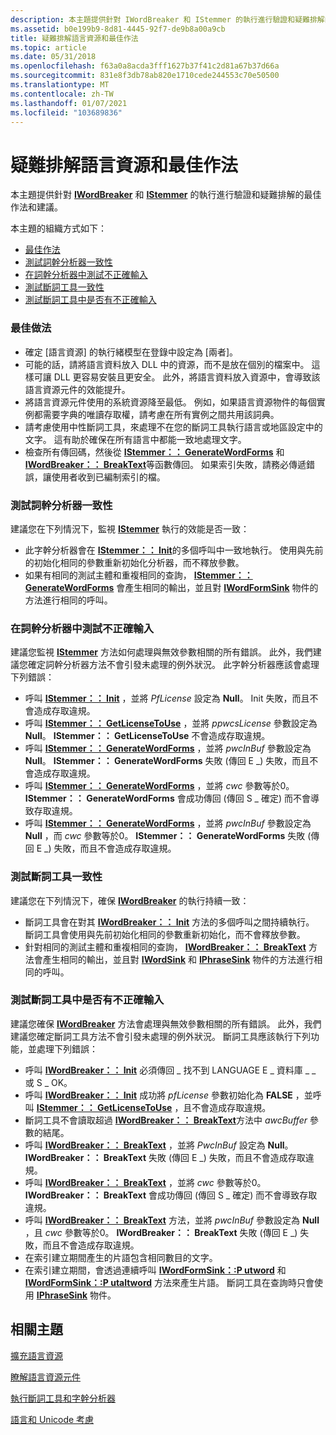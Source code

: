 ```yaml
---
description: 本主題提供針對 IWordBreaker 和 IStemmer 的執行進行驗證和疑難排解的最佳作法和建議。
ms.assetid: b0e199b9-8d81-4445-92f7-de9b8a00a9cb
title: 疑難排解語言資源和最佳作法
ms.topic: article
ms.date: 05/31/2018
ms.openlocfilehash: f63a0a8acda3fff1627b37f41c2d81a67b37d66a
ms.sourcegitcommit: 831e8f3db78ab820e1710cede244553c70e50500
ms.translationtype: MT
ms.contentlocale: zh-TW
ms.lasthandoff: 01/07/2021
ms.locfileid: "103689836"
---
```

# <a name="troubleshooting-language-resources-and-best-practices"></a>疑難排解語言資源和最佳作法

本主題提供針對 [**IWordBreaker**](/windows/desktop/api/Indexsrv/nn-indexsrv-iwordbreaker) 和 [**IStemmer**](/windows/desktop/api/Indexsrv/nn-indexsrv-istemmer) 的執行進行驗證和疑難排解的最佳作法和建議。

本主題的組織方式如下：

-   [最佳作法](#best-practices)
-   [測試詞幹分析器一致性](#testing-stemmer-consistency)
-   [在詞幹分析器中測試不正確輸入](#testing-for-invalid-input-in-the-stemmer)
-   [測試斷詞工具一致性](#testing-word-breaker-consistency)
-   [測試斷詞工具中是否有不正確輸入](#testing-for-invalid-input-in-the-word-breaker)

### <a name="best-practices"></a>最佳做法

-   確定 [語言資源] 的執行緒模型在登錄中設定為 [兩者]。
-   可能的話，請將語言資料放入 DLL 中的資源，而不是放在個別的檔案中。 這樣可讓 DLL 更容易安裝且更安全。 此外，將語言資料放入資源中，會導致該語言資源元件的效能提升。
-   將語言資源元件使用的系統資源降至最低。 例如，如果語言資源物件的每個實例都需要字典的唯讀存取權，請考慮在所有實例之間共用該詞典。
-   請考慮使用中性斷詞工具，來處理不在您的斷詞工具執行語言或地區設定中的文字。 這有助於確保在所有語言中都能一致地處理文字。
-   檢查所有傳回碼，然後從 [**IStemmer：： GenerateWordForms**](/windows/desktop/api/Indexsrv/nf-indexsrv-istemmer-generatewordforms) 和 [**IWordBreaker：： BreakText**](/windows/desktop/api/Indexsrv/nf-indexsrv-iwordbreaker-breaktext)等函數傳回。 如果索引失敗，請務必傳遞錯誤，讓使用者收到已編制索引的檔。

### <a name="testing-stemmer-consistency"></a>測試詞幹分析器一致性

建議您在下列情況下，監視 [**IStemmer**](/windows/desktop/api/Indexsrv/nn-indexsrv-istemmer) 執行的效能是否一致：

-   此字幹分析器會在 [**IStemmer：： Init**](/windows/desktop/api/Indexsrv/nf-indexsrv-istemmer-init)的多個呼叫中一致地執行。 使用與先前的初始化相同的參數重新初始化分析器，而不釋放參數。
-   如果有相同的測試主體和重複相同的查詢， [**IStemmer：： GenerateWordForms**](/windows/desktop/api/Indexsrv/nf-indexsrv-istemmer-generatewordforms) 會產生相同的輸出，並且對 [**IWordFormSink**](/windows/desktop/api/Indexsrv/nn-indexsrv-iwordformsink) 物件的方法進行相同的呼叫。

### <a name="testing-for-invalid-input-in-the-stemmer"></a>在詞幹分析器中測試不正確輸入

建議您監視 [**IStemmer**](/windows/desktop/api/Indexsrv/nn-indexsrv-istemmer) 方法如何處理與無效參數相關的所有錯誤。 此外，我們建議您確定詞幹分析器方法不會引發未處理的例外狀況。 此字幹分析器應該會處理下列錯誤：

-   呼叫 [**IStemmer：： Init**](/windows/desktop/api/Indexsrv/nf-indexsrv-istemmer-init) ，並將 *PfLicense* 設定為 **Null**。 Init 失敗，而且不會造成存取違規。
-   呼叫 [**IStemmer：： GetLicenseToUse**](/windows/desktop/api/Indexsrv/nf-indexsrv-istemmer-getlicensetouse) ，並將 *ppwcsLicense* 參數設定為 **Null**。 **IStemmer：： GetLicenseToUse** 不會造成存取違規。
-   呼叫 [**IStemmer：： GenerateWordForms**](/windows/desktop/api/Indexsrv/nf-indexsrv-istemmer-generatewordforms) ，並將 *pwcInBuf* 參數設定為 **Null**。 **IStemmer：： GenerateWordForms** 失敗 (傳回 E \_) 失敗，而且不會造成存取違規。
-   呼叫 [**IStemmer：： GenerateWordForms**](/windows/desktop/api/Indexsrv/nf-indexsrv-istemmer-generatewordforms) ，並將 *cwc* 參數等於0。 **IStemmer：： GenerateWordForms** 會成功傳回 (傳回 S \_ 確定) 而不會導致存取違規。
-   呼叫 [**IStemmer：： GenerateWordForms**](/windows/desktop/api/Indexsrv/nf-indexsrv-istemmer-generatewordforms) ，並將 *pwcInBuf* 參數設定為 **Null** ，而 *cwc* 參數等於0。 **IStemmer：： GenerateWordForms** 失敗 (傳回 E \_) 失敗，而且不會造成存取違規。

### <a name="testing-word-breaker-consistency"></a>測試斷詞工具一致性

建議您在下列情況下，確保 [**IWordBreaker**](/windows/desktop/api/Indexsrv/nn-indexsrv-iwordbreaker) 的執行持續一致：

-   斷詞工具會在對其 [**IWordBreaker：： Init**](/windows/desktop/api/Indexsrv/nf-indexsrv-iwordbreaker-init) 方法的多個呼叫之間持續執行。 斷詞工具會使用與先前初始化相同的參數重新初始化，而不會釋放參數。
-   針對相同的測試主體和重複相同的查詢， [**IWordBreaker：： BreakText**](/windows/desktop/api/Indexsrv/nf-indexsrv-iwordbreaker-breaktext) 方法會產生相同的輸出，並且對 [**IWordSink**](iwordsink.md) 和 [**IPhraseSink**](/windows/win32/api/indexsrv/nn-indexsrv-iphrasesink) 物件的方法進行相同的呼叫。

### <a name="testing-for-invalid-input-in-the-word-breaker"></a>測試斷詞工具中是否有不正確輸入

建議您確保 [**IWordBreaker**](/windows/desktop/api/Indexsrv/nn-indexsrv-iwordbreaker) 方法會處理與無效參數相關的所有錯誤。 此外，我們建議您確定斷詞工具方法不會引發未處理的例外狀況。 斷詞工具應該執行下列功能，並處理下列錯誤：

-   呼叫 [**IWordBreaker：： Init**](/windows/desktop/api/Indexsrv/nf-indexsrv-iwordbreaker-init) 必須傳回 \_ 找不到 LANGUAGE E \_ 資料庫 \_ \_ 或 S \_ OK。
-   呼叫 [**IWordBreaker：： Init**](/windows/desktop/api/Indexsrv/nf-indexsrv-iwordbreaker-init) 成功將 *pfLicense* 參數初始化為 **FALSE** ，並呼叫 [**IStemmer：： GetLicenseToUse**](/windows/desktop/api/Indexsrv/nf-indexsrv-istemmer-getlicensetouse) ，且不會造成存取違規。
-   斷詞工具不會讀取超過 [**IWordBreaker：： BreakText**](/windows/desktop/api/Indexsrv/nf-indexsrv-iwordbreaker-breaktext)方法中 *awcBuffer* 參數的結尾。
-   呼叫 [**IWordBreaker：： BreakText**](/windows/desktop/api/Indexsrv/nf-indexsrv-iwordbreaker-breaktext) ，並將 *PwcInBuf* 設定為 **Null**。 **IWordBreaker：： BreakText** 失敗 (傳回 E \_) 失敗，而且不會造成存取違規。
-   呼叫 [**IWordBreaker：： BreakText**](/windows/desktop/api/Indexsrv/nf-indexsrv-iwordbreaker-breaktext) ，並將 *cwc* 參數等於0。 **IWordBreaker：： BreakText** 會成功傳回 (傳回 S \_ 確定) 而不會導致存取違規。
-   呼叫 [**IWordBreaker：： BreakText**](/windows/desktop/api/Indexsrv/nf-indexsrv-iwordbreaker-breaktext) 方法，並將 *pwcInBuf* 參數設定為 **Null** ，且 *cwc* 參數等於0。 **IWordBreaker：： BreakText** 失敗 (傳回 E \_) 失敗，而且不會造成存取違規。
-   在索引建立期間產生的片語包含相同數目的文字。
-   在索引建立期間，會透過連續呼叫 [**IWordFormSink：:P utword**](iwordsink-putword.md) 和 [**IWordFormSink：:P utaltword**](iwordsink-putaltword.md) 方法來產生片語。 斷詞工具在查詢時只會使用 [**IPhraseSink**](/windows/win32/api/indexsrv/nn-indexsrv-iphrasesink) 物件。

## <a name="related-topics"></a>相關主題

<dl> <dt>

[擴充語言資源](extending-language-resources-in-windows-search.md)
</dt> <dt>

[瞭解語言資源元件](understanding-language-resource-components.md)
</dt> <dt>

[執行斷詞工具和字幹分析器](implementing-a-word-breaker-and-stemmer.md)
</dt> <dt>

[語言和 Unicode 考慮](linguistic-and-unicode-considerations.md)
</dt> </dl>

 

 
